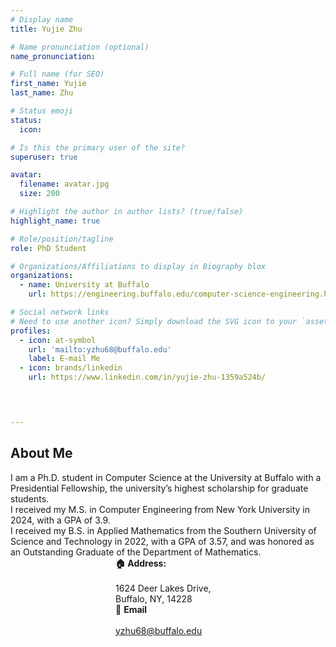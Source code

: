 ```yaml
---
# Display name
title: Yujie Zhu

# Name pronunciation (optional)
name_pronunciation: 

# Full name (for SEO)
first_name: Yujie
last_name: Zhu

# Status emoji
status:
  icon: 

# Is this the primary user of the site?
superuser: true

avatar:
  filename: avatar.jpg
  size: 200

# Highlight the author in author lists? (true/false)
highlight_name: true

# Role/position/tagline
role: PhD Student

# Organizations/Affiliations to display in Biography blox
organizations:
  - name: University at Buffalo
    url: https://engineering.buffalo.edu/computer-science-engineering.html

# Social network links
# Need to use another icon? Simply download the SVG icon to your `assets/media/icons/` folder.
profiles:
  - icon: at-symbol
    url: 'mailto:yzhu68@buffalo.edu'
    label: E-mail Me
  - icon: brands/linkedin
    url: https://www.linkedin.com/in/yujie-zhu-1359a524b/



  
---
```


## About Me
I am a Ph.D. student in Computer Science at the University at Buffalo with a Presidential Fellowship, the university’s highest scholarship for graduate students.
<br>
I received my M.S. in Computer Engineering from New York University in 2024, with a GPA of 3.9.
<br>
I received my B.S. in Applied Mathematics from the Southern University of Science and Technology in 2022, with a GPA of 3.57, and was honored as an Outstanding Graduate of the Department of Mathematics.
<br>
<span style="margin-left: 12em;"> **🏠 Address:**  
<br>
<span style="margin-left: 12em;"> 1624 Deer Lakes Drive,
<br>
<span style="margin-left: 12em;"> Buffalo, NY, 14228
<br>
<span style="margin-left: 12em;"> 📧 **Email**  
<br>
<span style="margin-left: 12em;"> yzhu68@buffalo.edu
